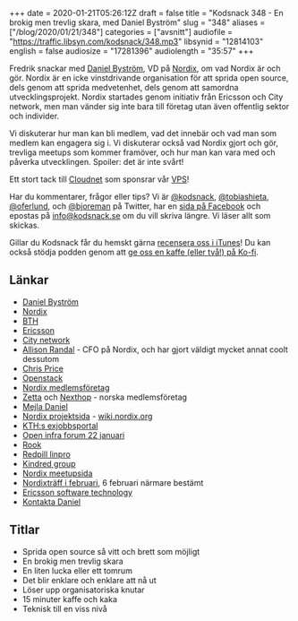 +++
date = 2020-01-21T05:26:12Z
draft = false
title = "Kodsnack 348 - En brokig men trevlig skara, med Daniel Byström"
slug = "348"
aliases = ["/blog/2020/01/21/348"]
categories = ["avsnitt"]
audiofile = "https://traffic.libsyn.com/kodsnack/348.mp3"
libsynid = "12814103"
english = false
audiosize = "17281396"
audiolength = "35:57"
+++

Fredrik snackar med [Daniel Byström](https://www.nordix.org/leaders/), VD på [Nordix](https://www.nordix.org/), om vad Nordix är och gör. Nordix är en icke vinstdrivande organisation för att sprida open source, dels genom att sprida medvetenhet, dels genom att samordna utvecklingsprojekt. Nordix startades genom initiativ från Ericsson och City network, men man vänder sig inte bara till företag utan även offentlig sektor och individer.

Vi diskuterar hur man kan bli medlem, vad det innebär och vad man som medlem kan engagera sig i. Vi diskuterar också vad Nordix gjort och gör, trevliga meetups som kommer framöver, och hur man kan vara med och påverka utvecklingen. Spoiler: det är inte svårt!

Ett stort tack till [Cloudnet](http://www.cloudnet.se) som sponsrar vår [VPS](http://en.wikipedia.org/wiki/Virtual_private_server)!

Har du kommentarer, frågor eller tips? Vi är [@kodsnack](https://www.twitter.com/kodsnack), [@tobiashieta](https://www.twitter.com/tobiashieta), [@oferlund](https://www.twitter.com/oferlund), och [@bjoreman](https://www.twitter.com/bjoreman) på Twitter, har en [sida på Facebook](https://www.facebook.com/kodsnack) och epostas på [info@kodsnack.se](mailto:info@kodsnack.se) om du vill skriva längre. Vi läser allt som skickas.

Gillar du Kodsnack får du hemskt gärna [recensera oss i iTunes](http://itunes.apple.com/se/podcast/kodsnack/id561631498?l=en)! Du kan också stödja podden genom att <a href="https://ko-fi.com/kodsnack" rel="payment">ge oss en kaffe (eller två!) på Ko-fi</a>.

## Länkar ##
* [Daniel Byström](https://www.nordix.org/leaders/)
* [Nordix](https://www.nordix.org/)
* [BTH](https://sv.wikipedia.org/wiki/Blekinge_tekniska_h%C3%B6gskola)
* [Ericsson](https://sv.wikipedia.org/wiki/Ericsson)
* [City network](https://www.citynetwork.se/)
* [Allison Randal](https://en.wikipedia.org/wiki/Allison_Randal) - CFO på Nordix, och har gjort väldigt mycket annat coolt dessutom
* [Chris Price](https://twitter.com/chrispriceab)
* [Openstack](https://en.wikipedia.org/wiki/OpenStack)
* [Nordix medlemsföretag](https://www.nordix.org/members/)
* [Zetta](https://www.zetta.io/en/) och [Nexthop](https://www.nexthop.no/) - norska medlemsföretag
* [Mejla Daniel](mailto:daniel.bystrom@nordix.org)
* [Nordix projektsida](https://wiki.nordix.org/display/PROJ) - [wiki.nordix.org](https://wiki.nordix.org/)
* [KTH:s exjobbsportal](https://www.kth.se/samverkan/exjobb/kth-exjobbportal-1.292786)
* [Open infra forum 22 januari](https://www.meetup.com/OpenStack-User-Group-Sweden/events/266942144/)
* [Rook](https://rook.io/)
* [Redpill linpro](https://www.redpill-linpro.com/about-us)
* [Kindred group](https://sv.wikipedia.org/wiki/Kindred_Group)
* [Nordix meetupsida](https://www.meetup.com/Nordix-Foundation-Meetup-Group/)
* [Nordixträff i februari](https://www.meetup.com/Nordix-Foundation-Meetup-Group/events/267160755/), 6 februari närmare bestämt
* [Ericsson software technology](https://www.est.tech/)
* [Kontakta Daniel](mailto:daniel.bystrom@nordix.org)

## Titlar ##
* Sprida open source så vitt och brett som möjligt
* En brokig men trevlig skara
* En liten lucka eller ett tomrum
* Det blir enklare och enklare att nå ut
* Löser upp organisatoriska knutar
* 15 minuter kaffe och kaka
* Teknisk till en viss nivå